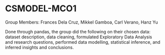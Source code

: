 # CSMODEL-MCO1
Group Members: Frances Dela Cruz, Mikkel Gamboa, Carl Verano, Hanz Yu

Done through pandas, the group did the following on their chosen data: dataset description, data cleaning, formulated Exploratory Data Analysis and research questions, performed data modelling, statistical inference, and inferred insights and conclusions.
